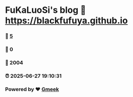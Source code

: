 # FuKaLuoSi's blog :link: https://blackfufuya.github.io 
### :page_facing_up: [5](https://blackfufuya.github.io/tag.html) 
### :speech_balloon: 0 
### :hibiscus: 2004 
### :alarm_clock: 2025-06-27 19:10:31 
### Powered by :heart: [Gmeek](https://github.com/Meekdai/Gmeek)
